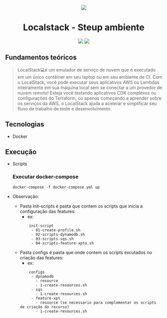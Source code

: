 <div align="center">

![](https://img.shields.io/badge/Status-Em%20Desenvolvimento-orange)
</div>

<div align="center">

# Localstack - Steup ambiente 
![](https://img.shields.io/badge/Autor-Wesley%20Oliveira%20Santos-brightgreen)
![](https://img.shields.io/badge/Container-docker-brightgreen)
</div>

## Fundamentos teóricos

> LocalStack💻é um emulador de serviço de nuvem que é executado em um único contêiner em seu laptop ou em seu ambiente de CI. Com o LocalStack, você pode executar seus aplicativos AWS ou Lambdas inteiramente em sua máquina local sem se conectar a um provedor de nuvem remoto! Esteja você testando aplicativos CDK complexos ou configurações do Terraform, ou apenas começando a aprender sobre os serviços da AWS, o LocalStack ajuda a acelerar e simplificar seu fluxo de trabalho de teste e desenvolvimento.

## Tecnologias
- Docker

## Execução

- Scripts
  ### Executar docker-compose
    ```docker-compose -f docker-compose.yml up```
 
- Observação: 
  - Pasta init-scripts é pasta que contem os scripts que inicia a configuração das features:
    - ex:  
     ``` 
         init-script
          - 01-create-profile.sh
          - 02-scripts-dynamodb.sh
          - 03-scripts-sqs.sh
          - 04-scripts-feature-xpto.sh
     ```  
  - Pasta configs é pasta que onde contem os scripts excutados no criação das features:
    - ex:
     ``` 
         configs
          - dynamodb
            - resource
            - 1-create-resources.sh
          - sqs
            - 1-create-resources.sh
          - feature-xpt
            - resource (se necessario para complementar os scripts de criação do recurso)
            - 1-create-resources.sh
     ```
